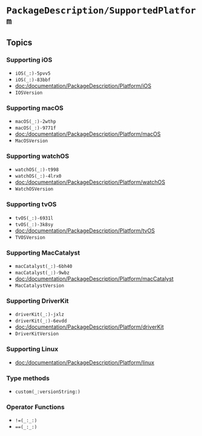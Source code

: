 # ``PackageDescription/SupportedPlatform``

## Topics

### Supporting iOS

- ``iOS(_:)-5pvv5``
- ``iOS(_:)-83bbf``
- <doc:/documentation/PackageDescription/Platform/iOS>
- ``IOSVersion``

### Supporting macOS

- ``macOS(_:)-2wthp``
- ``macOS(_:)-9771f``
- <doc:/documentation/PackageDescription/Platform/macOS>
- ``MacOSVersion``

### Supporting watchOS

- ``watchOS(_:)-t998``
- ``watchOS(_:)-4lrx0``
- <doc:/documentation/PackageDescription/Platform/watchOS>
- ``WatchOSVersion``

### Supporting tvOS

- ``tvOS(_:)-6931l``
- ``tvOS(_:)-3k8sy``
- <doc:/documentation/PackageDescription/Platform/tvOS>
- ``TVOSVersion``

### Supporting MacCatalyst

- ``macCatalyst(_:)-6bh40``
- ``macCatalyst(_:)-9wbz``
- <doc:/documentation/PackageDescription/Platform/macCatalyst>
- ``MacCatalystVersion``

### Supporting DriverKit

- ``driverKit(_:)-jxlz``
- ``driverKit(_:)-6evdd``
- <doc:/documentation/PackageDescription/Platform/driverKit>
- ``DriverKitVersion``

### Supporting Linux

- <doc:/documentation/PackageDescription/Platform/linux>

### Type methods

- ``custom(_:versionString:)``

### Operator Functions

- ``!=(_:_:)``
- ``==(_:_:)``
